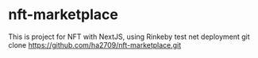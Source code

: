 # nft-marketplace
This is project for NFT with NextJS, using Rinkeby test net deployment 
git clone https://github.com/ha2709/nft-marketplace.git